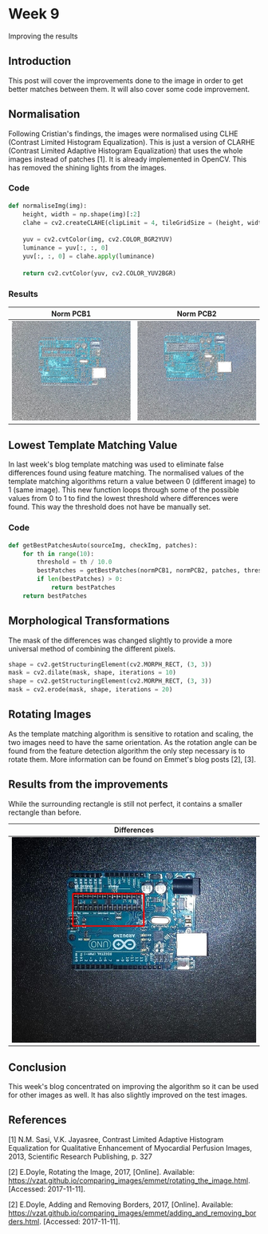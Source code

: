 # Week 9
Improving the results

## Introduction
This post will cover the improvements done to the image in order to get better
matches between them. It will also cover some code improvement.

## Normalisation
Following Cristian's findings, the images were normalised using CLHE
(Contrast Limited Histogram Equalization). This is just a version of CLARHE
(Contrast Limited Adaptive Histogram Equalization) that uses the whole images
instead of patches [1]. It is already implemented in OpenCV. This has removed the
shining lights from the images.

### Code
```python
def normaliseImg(img):
    height, width = np.shape(img)[:2]
    clahe = cv2.createCLAHE(clipLimit = 4, tileGridSize = (height, width))

    yuv = cv2.cvtColor(img, cv2.COLOR_BGR2YUV)
    luminance = yuv[:, :, 0]
    yuv[:, :, 0] = clahe.apply(luminance)

    return cv2.cvtColor(yuv, cv2.COLOR_YUV2BGR)
```

### Results

| Norm PCB1 | Norm PCB2 |
| :---: | :---: |
| <img src="images/normPCB1.jpg" width="300"> |  <img src="images/normPCB2.jpg" width="300"> |


## Lowest Template Matching Value
In last week's blog template matching was used to eliminate false differences found
using feature matching. The normalised values of the template matching algorithms
return a value between 0 (different image) to 1 (same image). This new function
loops through some of the possible values from 0 to 1 to find the lowest threshold
where differences were found. This way the threshold does not have be manually set.

### Code
```python
def getBestPatchesAuto(sourceImg, checkImg, patches):
    for th in range(10):
        threshold = th / 10.0
        bestPatches = getBestPatches(normPCB1, normPCB2, patches, threshold)
        if len(bestPatches) > 0:
            return bestPatches
    return bestPatches
```

## Morphological Transformations
The mask of the differences was changed slightly to provide a more universal
method of combining the different pixels.

```python
shape = cv2.getStructuringElement(cv2.MORPH_RECT, (3, 3))
mask = cv2.dilate(mask, shape, iterations = 10)
shape = cv2.getStructuringElement(cv2.MORPH_RECT, (3, 3))
mask = cv2.erode(mask, shape, iterations = 20)
```

## Rotating Images
As the template matching algorithm is sensitive to rotation and scaling, the
two images need to have the same orientation. As the rotation angle can be found
from the feature detection algorithm the only step necessary is to rotate them.
More information can be found on Emmet's blog posts [2], [3].

## Results from the improvements
While the surrounding rectangle is still not perfect, it contains a smaller
rectangle than before.

| Differences |
| :---: |
| <img src="images/newDifferences.jpg" width="600"> |

## Conclusion
This week's blog concentrated on improving the algorithm so it can be used for other
images as well. It has also slightly improved on the test images.

## References
[1] N.M. Sasi, V.K. Jayasree, Contrast Limited Adaptive Histogram Equalization for
Qualitative Enhancement of Myocardial Perfusion Images, 2013, Scientific Research Publishing,
p. 327

[2] E.Doyle, Rotating the Image, 2017, [Online].
Available: https://vzat.github.io/comparing_images/emmet/rotating_the_image.html.
[Accessed: 2017-11-11].

[2] E.Doyle, Adding and Removing Borders, 2017, [Online].
Available: https://vzat.github.io/comparing_images/emmet/adding_and_removing_borders.html.
[Accessed: 2017-11-11].
